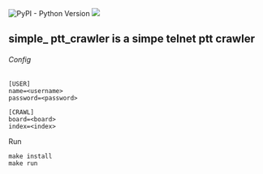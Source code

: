 ![PyPI - Python Version](https://img.shields.io/badge/pypi-3.6-blue)
[![](https://travis-ci.org/kaiyuanchen/simple_ptt_crawler.svg?branch=master&status=started)](https://travis-ci.org/github/kaiyuanchen/simple_ptt_crawler)

## simple_ ptt_crawler is a simpe telnet ptt crawler

######  Config
```batch=
[USER]
name=<username>
password=<password>

[CRAWL]
board=<board>
index=<index>
```

Run
```batch=
make install
make run
```
